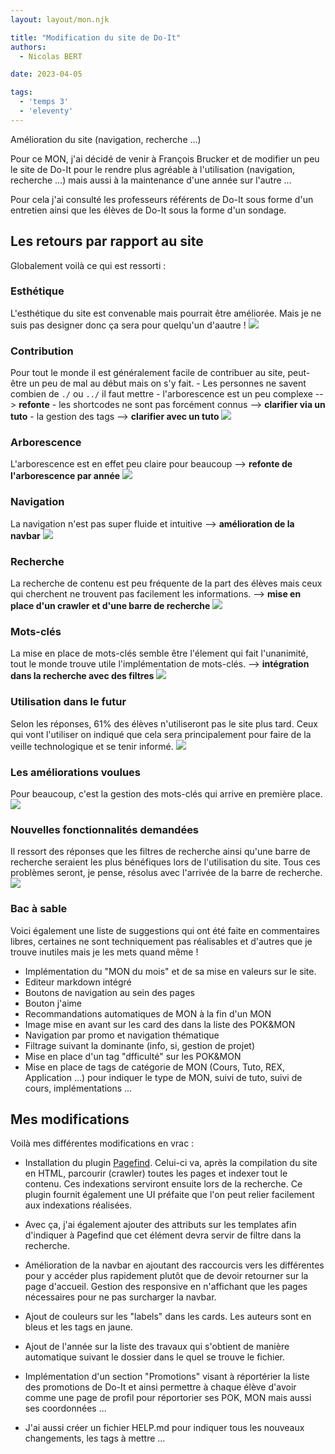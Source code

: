 ```yaml
---
layout: layout/mon.njk

title: "Modification du site de Do-It"
authors:
  - Nicolas BERT

date: 2023-04-05

tags:
  - 'temps 3'
  - 'eleventy'
---
```


<!-- début résumé -->
Amélioration du site (navigation, recherche ...)
<!-- fin résumé -->

Pour ce MON, j'ai décidé de venir à François Brucker et de modifier un peu le site de Do-It pour le rendre plus agréable à l'utilisation (navigation, recherche ...) mais aussi à la maintenance d'une année sur l'autre ...

Pour cela j'ai consulté les professeurs référents de Do-It sous forme d'un entretien ainsi que les élèves de Do-It sous la forme d'un sondage.

## Les retours par rapport au site

Globalement voilà ce qui est ressorti :

### Esthétique
L'esthétique du site est convenable mais pourrait être améliorée. Mais je ne suis pas designer donc ça sera pour quelqu'un d'aautre !
<img src="../images/esthetique.png" />

### Contribution
Pour tout le monde il est généralement facile de contribuer au site, peut-être un peu de mal au début mais on s'y fait. 
    - Les personnes ne savent combien de `./` ou `../` il faut mettre
    - l'arborescence est un peu complexe --> **refonte**
    - les shortcodes ne sont pas forcément connus --> **clarifier via un tuto**
    - la gestion des tags --> **clarifier avec un tuto**
<img src="../images/contribution.png" />

### Arborescence
L'arborescence est en effet peu claire pour beaucoup --> **refonte de l'arborescence par année**
<img src="../images/arborescence.png" />

### Navigation
La navigation n'est pas super fluide et intuitive --> **amélioration de la navbar**
<img src="../images/navigation.png" />

### Recherche
La recherche de contenu est peu fréquente de la part des élèves mais ceux qui cherchent ne trouvent pas facilement les informations. --> **mise en place d'un crawler et d'une barre de recherche**
<img src="../images/recherche.png" />

### Mots-clés
La mise en place de mots-clés semble être l'élement qui fait l'unanimité, tout le monde trouve utile l'implémentation de mots-clés. --> **intégration dans la recherche avec des filtres**
<img src="../images/mots-cles.png" />

### Utilisation dans le futur
Selon les réponses, 61% des élèves n'utiliseront pas le site plus tard. Ceux qui vont l'utiliser on indiqué que cela sera principalement pour faire de la veille technologique et se tenir informé.
<img src="../images/futur.png" />

### Les améliorations voulues
Pour beaucoup, c'est la gestion des mots-clés qui arrive en première place.
<img src="../images/ameliorations.png" />

### Nouvelles fonctionnalités demandées
Il ressort des réponses que les filtres de recherche ainsi qu'une barre de recherche seraient les plus bénéfiques lors de l'utilisation du site. Tous ces problèmes seront, je pense, résolus avec l'arrivée de la barre de recherche.
<img src="../images/fonctionnalites.png" />

### Bac à sable
Voici également une liste de suggestions qui ont été faite en commentaires libres, certaines ne sont techniquement pas réalisables et d'autres que je trouve inutiles mais je les mets quand même !

- Implémentation du "MON du mois" et de sa mise en valeurs sur le site. 
- Editeur markdown intégré
- Boutons de navigation au sein des pages
- Bouton j'aime
- Recommandations automatiques de MON à la fin d'un MON 
- Image mise en avant sur les card des dans la liste des POK&MON
- Navigation par promo et navigation thématique
- Filtrage suivant la dominante (info, si, gestion de projet)
- Mise en place d'un tag "dfficulté" sur les POK&MON
- Mise en place de tags de catégorie de MON (Cours, Tuto, REX, Application ...) pour indiquer le type de MON, suivi de tuto, suivi de cours, implémentations ...

## Mes modifications

Voilà mes différentes modifications en vrac :

- Installation du plugin [Pagefind](https://pagefind.app/). Celui-ci va, après la compilation du site en HTML, parcourir (crawler) toutes les pages et indexer tout le contenu. Ces indexations serviront ensuite lors de la recherche. Ce plugin fournit également une UI préfaite que l'on peut relier facilement aux indexations réalisées.

- Avec ça, j'ai également ajouter des attributs sur les templates afin d'indiquer à Pagefind que cet élément devra servir de filtre dans la recherche.

- Amélioration de la navbar en ajoutant des raccourcis vers les différentes pour  y accéder plus rapidement plutôt que de devoir retourner sur la page d'accueil. Gestion des responsive en n'affichant que les pages nécessaires pour ne pas surcharger la navbar.

- Ajout de couleurs sur les "labels" dans les cards. Les auteurs sont en bleus et les tags en jaune.

- Ajout de l'année sur la liste des travaux qui s'obtient de manière automatique suivant le dossier dans le quel se trouve le fichier.

- Implémentation d'un section "Promotions" visant à réportérier la liste des promotions de Do-It et ainsi permettre à chaque élève d'avoir comme une page de profil pour réportorier ses POK, MON mais aussi ses coordonnées ...

- J'ai aussi créer un fichier HELP.md pour indiquer tous les nouveaux changements, les tags à mettre ...




